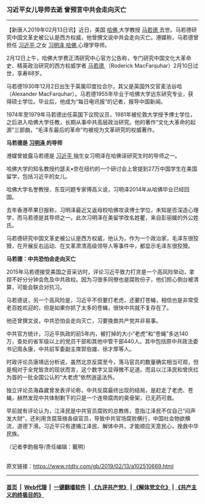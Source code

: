 ### 习近平女儿导师去逝  曾预言中共会走向灭亡
------------------------

<div class="post_content">
 <p>
  【新唐人2019年02月13日讯】近日，美国
  <a href="https://www.ntdtv.com/gb/哈佛.htm">
   哈佛
  </a>
  大学教授
  <a href="https://www.ntdtv.com/gb/马若德.htm">
   马若德
  </a>
  去世。马若德研究中国文革史被公认是西方权威，他曾撰文说中共会走向灭亡。港媒称，马若德曾担任
  <a href="https://www.ntdtv.com/gb/习近平.htm">
   习近平
  </a>
  之女
  <a href="https://www.ntdtv.com/gb/习明泽.htm">
   习明泽
  </a>
  <a href="https://www.ntdtv.com/gb/哈佛.htm">
   哈佛
  </a>
  心理学导师。
 </p>
 <p>
  2月12日上午，哈佛大学费正清研究中心官方公告称，专门研究中国文化大革命史、精英政治研究的西方权威学者
  <a href="https://www.ntdtv.com/gb/马若德.htm">
   马若德
  </a>
  （Roderick MacFarquhar）2月10日过世，享寿88岁。
 </p>
 <p>
  马若德1930年12月2日出生于英属印度拉合尔，其父是英国外交官麦法谷哈（Alexander MacFarquhar）。马若德1955年毕业于哈佛大学远东研究专业，获得硕士学位。毕业后，他成为“每日电讯报”的记者，报导中国新闻。
 </p>
 <p>
  1974年至1979年马若德出任英国下议院议员，1981年被伦敦大学授予博士学位，之后进入哈佛大学任教，长期从事中共高层政治研究。他的著作“文化大革命的起源”三部曲，“毛泽东最后的革命”均被视为文革研究的权威著作。
 </p>
 <p>
  <strong>
   马若德是
   <a href="https://www.ntdtv.com/gb/习明泽.htm">
    习明泽
   </a>
   的导师
  </strong>
 </p>
 <p>
  港媒曾披露马若德是
  <a href="https://www.ntdtv.com/gb/习近平.htm">
   习近平
  </a>
  独生女习明泽在哈佛读研究生时的导师之一。
 </p>
 <p>
  哈佛大学的知名教授约瑟夫•奈在纽约的一个研讨会上曾提到27万中国学生在美国留学，包括习近平的女儿。
 </p>
 <p>
  哈佛大学名誉教授、东亚问题专家傅高义说，习明泽2014年从哈佛毕业已经回国。
 </p>
 <p>
  去年香港苹果日报称，习明泽最近又返母校哈佛攻读博士学位，未知是否深造心理学，而马若德是其导师之一。此次习明泽在美留学改名姓瞿，来自彭丽媛的外公姓氏。
 </p>
 <p>
  马若德研究中国文革史被公认是西方权威，他认为，作为一个政治家，毛泽东很狡猾，在开展反右运动、在文革肃清高级领导人等事件中，都显示毛泽东很狡猾。
 </p>
 <p>
  <strong>
   马若德：中共恐怕会走向灭亡
  </strong>
 </p>
 <p>
  2015年马若德接受美国之音采访时，评论习近平致力打贪是一个高风险举动，拿捏不好分分钟会危及中共政权。因为习很多同僚也是腐败份子，他们担心倒台被清算，可能会联合对抗习。
 </p>
 <p>
  马若德说，另一个高风险是，习近平不但要打老虎，还要打苍蝇，相信也是非常受老百姓欢迎的，但是如果你抓了太多的苍蝇，很快中共就不复存在了。
 </p>
 <p>
  他还曾撰文说，中共恐怕会走向灭亡，习要挽救共产党并非易事。
 </p>
 <p>
  中共官方统计，习近平执政的前5年内，被打掉的大小“老虎”和“苍蝇”多达140万，查处的省军级以上的党员干部和其他中管干部440人。其中包括原中共政法委书记周永康，中共前军委副主席郭伯雄、徐才厚等人。
 </p>
 <p>
  时政评论员唐靖远分析说，虽然北京反腐至今，落马官员的数量确实相当可观，但是相对于全党皆贪的现状而言，这个数字又显得微不足道。而且以江泽民和曾庆红为首的一批全国公认的“大老虎”依然逍遥法外。
 </p>
 <p>
  独立评论员海森崴曾发表评论称，中共反腐最终出现的结局，是赶走了老虎、苍蝇，赫然发现中共体制剩下的只是一个连带腐肉的臭骨架，已无药可救。
 </p>
 <p>
  早前就有评论认为，江泽民是中共官员腐败的总教练，意指江泽民不仅自己“闷声发大财”，还利用贪腐笼络各级官员，导致中共官场腐败横行，中国社会物欲横流，道德下滑。习近平只有逮捕江泽民、解体中共，才能顺应天意民心，挽救中华民族。
 </p>
 <p>
  （记者李韵报导/责任编辑：戴明）
 </p>
 <div class="single_ad">
 </div>
</div>

<br/>原文链接：https://www.ntdtv.com/gb/2019/02/13/a102510669.html


------------------------
#### [首页](https://github.com/gfw-breaker/banned-news/blob/master/README.md) &nbsp;|&nbsp; [Web代理](https://github.com/labour-camp/helloworld) &nbsp;|&nbsp; [一键翻墙软件](https://github.com/gfw-breaker/nogfw/blob/master/README.md) &nbsp;| [《九评共产党》](https://github.com/gfw-breaker/9ping.md/blob/master/README.md#九评之一评共产党是什么) | [《解体党文化》](https://github.com/gfw-breaker/jtdwh.md/blob/master/README.md) | [《共产主义的终极目的》](https://github.com/gfw-breaker/gczydzjmd.md/blob/master/README.md)

